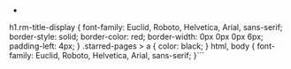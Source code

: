 - ```css
h1.rm-title-display {
  font-family: Euclid, Roboto, Helvetica, Arial, sans-serif;
  border-style: solid;
  border-color: red;
  border-width: 0px 0px 0px 6px;
  padding-left: 4px;
}
.starred-pages > a {
  color: black;
}
html, body {
  font-family: Euclid, Roboto, Helvetica, Arial, sans-serif;
}```
